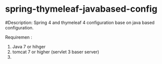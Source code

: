 # spring-thymeleaf-javabased-config

#Description:
Spring 4 and thymeleaf 4 configuration base on java based configuration.


Requiremen :
1. Java 7 or hihger
2. tomcat 7 or higher (servlet 3 baser server)
3. 
